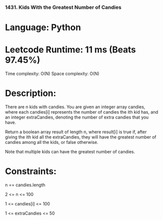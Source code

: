 ### 1431. Kids With the Greatest Number of Candies
# Language: Python
# Leetcode Runtime: 11 ms (Beats 97.45%)

Time complexity: O(N)
Space complexity: O(N)

# Description:
There are n kids with candies. You are given an integer array candies, where each candies[i] represents the number of candies the ith kid has, and an integer extraCandies, denoting the number of extra candies that you have.

Return a boolean array result of length n, where result[i] is true if, after giving the ith kid all the extraCandies, they will have the greatest number of candies among all the kids, or false otherwise.

Note that multiple kids can have the greatest number of candies.

# Constraints:
n == candies.length

2 <= n <= 100

1 <= candies[i] <= 100

1 <= extraCandies <= 50

